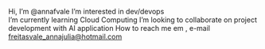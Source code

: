 Hi, I’m @annafvale
I’m interested in dev/devops   
I’m currently learning Cloud Computing
I’m looking to collaborate on project development with AI application
How to reach me  em , e-mail freitasvale_annajulia@hotmail.com

